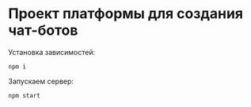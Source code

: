 # Проект платформы для создания чат-ботов


Установка зависимостей:

`npm i`

Запускаем сервер:

`npm start`